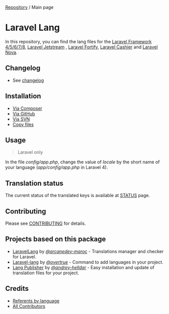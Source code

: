 [Repository](https://github.com/Laravel-Lang/lang) / Main page

# Laravel Lang

In this repository, you can find the lang files for the [Laravel Framework 4/5/6/7/8](https://laravel.com), [Laravel Jetstream](https://jetstream.laravel.com)
, [Laravel Fortify](https://github.com/laravel/fortify), [Laravel Cashier](https://laravel.com/docs/8.x/billing) and [Laravel Nova](https://nova.laravel.com).

## Changelog

* See [changelog](changelog.md)

## Installation

* [Via Composer](installation/composer.md)
* [Via GitHub](installation/github.md)
* [Via SVN](installation/github.md)
* [Copy files](installation/files.md)

## Usage

> Laravel only

In the file *config/app.php*, change the value of *locale* by the short name of your language (*app/config/app.php* in Laravel 4).

## Translation status

The current status of the translated keys is available at [STATUS](status.md) page.

## Contributing

Please see [CONTRIBUTING](contributing.md) for details.

## Projects based on this package

* [LaravelLang](https://github.com/ARCANEDEV/LaravelLang) by [*@arcanedev-maroc*](https://github.com/ARCANEDEV) - Translations manager and checker for Laravel.
* [Laravel-lang](https://github.com/overtrue/laravel-lang) by [*@overtrue*](https://github.com/overtrue) - Command to add languages in your project.
* [Lang Publisher](https://github.com/andrey-helldar/laravel-lang-publisher) by [*@andrey-helldar*](https://github.com/andrey-helldar) - Easy installation and
  update of translation files for your project.

## Credits

- [Referents by language](referents.md)
- [All Contributors](https://github.com/Laravel-Lang/lang/graphs/contributors)
